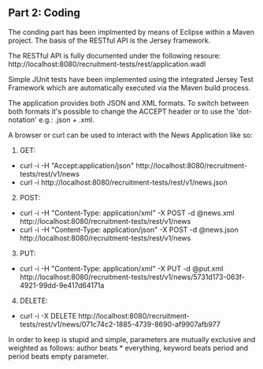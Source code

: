 ## Part 2: Coding

The conding part has been implmented by means of Eclipse within a Maven project.
The basis of the RESTful API is the Jersey framework.

The RESTful API is fully documented under the following resoure:
http://localhost:8080/recruitment-tests/rest/application.wadl

Simple JUnit tests have been implemented using the integrated Jersey Test Framework which are automatically
executed via the Maven build process.

The application provides both JSON and XML formats. To switch between both formats it's possible to change 
the ACCEPT header or to use the 'dot-notation' e.g.: .json + .xml.

A browser or curl can be used to interact with the News Application like so:

1. GET:
- curl -i -H "Accept:application/json" http://localhost:8080/recruitment-tests/rest/v1/news
- curl -i http://localhost:8080/recruitment-tests/rest/v1/news.json

2. POST:
- curl -i -H "Content-Type: application/xml" -X POST -d @news.xml http://localhost:8080/recruitment-tests/rest/v1/news
- curl -i -H "Content-Type: application/json" -X POST -d @news.json http://localhost:8080/recruitment-tests/rest/v1/news

3. PUT:
- curl -i -H "Content-Type: application/xml" -X PUT -d @put.xml http://localhost:8080/recruitment-tests/rest/v1/news/5731d173-063f-4921-99dd-9e417d64171a

4. DELETE:
- curl -i -X DELETE http://localhost:8080/recruitment-tests/rest/v1/news/071c74c2-1885-4739-8690-af9907afb977


In order to keep is stupid and simple, parameters are mutually exclusive and weighted as follows: author beats 
	 * everything, keyword beats period and period beats empty parameter.

